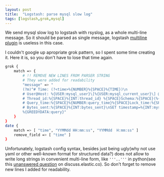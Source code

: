 ```yaml
---
layout: post
title:  "Logstash: parse mysql slow log"
tags: [logstash,grok,mysql]
---
```

We send mysql slow log to logstash with rsyslog, as a whole multi-line message. So it should be parsed as single message, logstash [multiline plugin](https://www.elastic.co/guide/en/logstash/current/plugins-codecs-multiline.html) is useless in this case.

I couldn't google up apropriate grok pattern, so I spent some time creating it. Here it is, so you don't have to lose that time again.

```bash
grok {
    match => {
        # !! REMOVE NEW LINES FROM PARSER STRING
        # They were added for readability
        "message" => "
        (?m)^# Time: (?<time>%{NUMBER}%{SPACE}%{TIME})\n
        # User@Host: %{USER:mysql_user}\[%{USER:mysql_current_user}\] @ (?<mysql_client_host>%{HOSTNAME}|%{IP}) \[%{IP:mysql_client_ip}\]\n
        # Thread_id:%{SPACE}%{INT:thread_id} %{SPACE}Schema:%{SPACE}(%{WORD:schema})?%{SPACE}Last_errno:%{SPACE}%{INT:last_errno}%{SPACE}Killed:%{SPACE}%{INT:killed}\n
        # Query_time:%{SPACE}%{NUMBER:query_time}%{SPACE}Lock_time:%{SPACE}%{NUMBER:lock_time}%{SPACE}Rows_sent:%{SPACE}%{INT:rows_sent}%{SPACE}Rows_examined:%{SPACE}%{INT:rows_examined}%{SPACE}Rows_affected:%{SPACE}%{INT:rows_affected}%{SPACE}Rows_read:%{SPACE}%{INT:rows_read}\n
        # Bytes_sent:%{SPACE}%{INT:bytes_sent}\nSET timestamp=%{INT:mysql_timestamp};\n
        %{GREEDYDATA:query}"
    }
}
date {
    match => [ "time", "YYMMdd HH:mm:ss", "YYMMdd  H:mm:ss" ]
    remove_field => [ "time" ]
}
```

Unfortunately, logstash config syntax, besides just being ugly(why not use yaml or other well-known format for structured data?) does not allow to write long strings in convenient multi-line form, like `'''..'''` in python(see this [unanswered question](https://discuss.elastic.co/t/syntax-for-readable-long-lines-in-logstash-config/88754) on discuss.elastic.co). So don't forget to remove new lines I added for readability.

